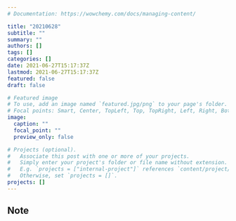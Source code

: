```yaml
---
# Documentation: https://wowchemy.com/docs/managing-content/

title: "20210628"
subtitle: ""
summary: ""
authors: []
tags: []
categories: []
date: 2021-06-27T15:17:37Z
lastmod: 2021-06-27T15:17:37Z
featured: false
draft: false

# Featured image
# To use, add an image named `featured.jpg/png` to your page's folder.
# Focal points: Smart, Center, TopLeft, Top, TopRight, Left, Right, BottomLeft, Bottom, BottomRight.
image:
  caption: ""
  focal_point: ""
  preview_only: false

# Projects (optional).
#   Associate this post with one or more of your projects.
#   Simply enter your project's folder or file name without extension.
#   E.g. `projects = ["internal-project"]` references `content/project/deep-learning/index.md`.
#   Otherwise, set `projects = []`.
projects: []
---
```


## Note


